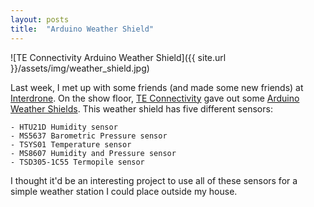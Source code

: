 ```yaml
---
layout: posts
title:  "Arduino Weather Shield"
---
```


![TE Connectivity Arduino Weather Shield]({{ site.url }}/assets/img/weather_shield.jpg)

Last week, I met up with some friends (and made some new friends) at [Interdrone](https://www.interdrone.com). On the show floor, [TE Connectivity](https://www.te.com/usa-en/home.html) gave out some [Arduino Weather Shields](https://www.te.com/usa-en/product-10212634-00.html). This weather shield has five different sensors: 

    - HTU21D Humidity sensor
    - MS5637 Barometric Pressure sensor
    - TSYS01 Temperature sensor
    - MS8607 Humidity and Pressure sensor
    - TSD305-1C55 Termopile sensor

I thought it'd be an interesting project to use all of these sensors for a simple weather station I could place outside my house. 